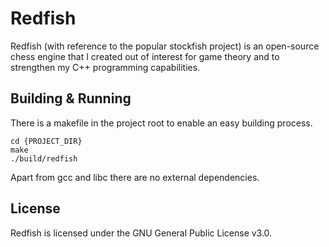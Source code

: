 # Redfish #

Redfish (with reference to the popular stockfish project) is an open-source chess engine that I created out of interest for game theory and to strengthen my C++ programming capabilities.

## Building & Running ##

There is a makefile in the project root to enable an easy building process.

```
cd {PROJECT_DIR}
make
./build/redfish
```

Apart from gcc and libc there are no external dependencies.

## License ##

Redfish is licensed under the GNU General Public License v3.0.